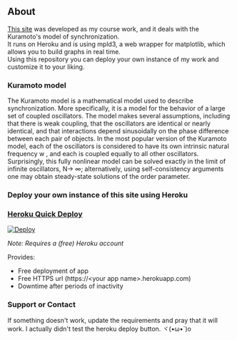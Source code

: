 ## About

[This site](https://esoragoto.herokuapp.com/) was developed as my course work, and it deals with the Kuramoto's model of synchronization.  
It runs on Heroku and is using mpld3, a web wrapper for matplotlib, which allows you to build graphs in real time.  
Using this repository you can deploy your own instance of my work and customize it to your liking.

### Kuramoto model

The Kuramoto model is a mathematical model used to describe synchronization. More specifically, it is a model for the behavior of a large set of coupled oscillators. The model makes several assumptions, including that there is weak coupling, that the oscillators are identical or nearly identical, and that interactions depend sinusoidally on the phase difference between each pair of objects. In the most popular version of the Kuramoto model, each of the oscillators is considered to have its own intrinsic natural frequency w
, and each is coupled equally to all other oscillators. Surprisingly, this fully nonlinear model can be solved exactly in the limit of infinite oscillators, N→ ∞; alternatively, using self-consistency arguments one may obtain steady-state solutions of the order parameter.

### Deploy your own instance of this site using Heroku
### [Heroku Quick Deploy](https://heroku.com/about)
[![Deploy](https://www.herokucdn.com/deploy/button.svg)](https://heroku.com/deploy)

*Note: Requires a (free) Heroku account*

Provides:
- Free deployment of app
- Free HTTPS url (https://\<your app name\>.herokuapp.com)
- Downtime after periods of inactivity

### Support or Contact

If something doesn't work, update the requirements and pray that it will work. I actually didn't test the heroku deploy button. ヾ(•ω•`)o 

